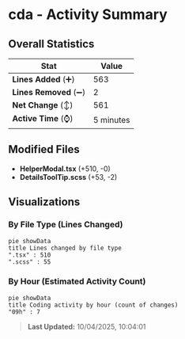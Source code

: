 # cda - Activity Summary 

## Overall Statistics

| Stat                   | Value                                                             |
| ---------------------- | ----------------------------------------------------------------- |
| **Lines Added** (➕)   | 563                                          |
| **Lines Removed** (➖) | 2                                        |
| **Net Change** (↕)    | 561                |
| **Active Time** (⌚)   | 5 minutes |


## Modified Files
- **HelperModal.tsx** (+510, -0)
- **DetailsToolTip.scss** (+53, -2)

## Visualizations

### By File Type (Lines Changed)

```mermaid
pie showData
title Lines changed by file type
".tsx" : 510
".scss" : 55
```

### By Hour (Estimated Activity Count)

```mermaid
pie showData
title Coding activity by hour (count of changes)
"09h" : 7
```


> **Last Updated:** 10/04/2025, 10:04:01